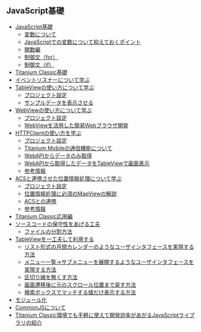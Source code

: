 ## JavaScript基礎

- [JavaScript基礎](learnJavaScript/README.md)
    - [変数について](learnJavaScript/variables.md)
    - [JavaScriptでの変数について抑えておくポイント](learnJavaScript/variablesJavaScript.md) 
    - [関数編](learnJavaScript/function.md)
    - [制御文（for）](learnJavaScript/for.md)
    - [制御文（if）](learnJavaScript/if.md)
- [Titanium Classic基礎](TitaniumClassic/README.md)
- [イベントリスナーについて学ぶ](TitaniumClassic/eventlistener/README.md)
- [TableViewの使い方について学ぶ](TitaniumClassic/tableview/README.md)
    - [プロジェクト設定](TitaniumClassic/tableview/projectSetup.md)
    - [サンプルデータを表示させる](TitaniumClassic/tableview/tableView.md)
- [WebViewの使い方について学ぶ](TitaniumClassic/webview/README.md)
    - [プロジェクト設定](TitaniumClassic/webview/projectSetup.md)
    - [WebViewを活用した簡易Webブラウザ開発](TitaniumClassic/webview/webView.md)
- [HTTPClientの使い方を学ぶ](TitaniumClassic/httpclient/README.md)
    - [プロジェクト設定](TitaniumClassic/httpclient/projectSetup.md)
    - [Titanium Mobileの通信機能について](TitaniumClassic/httpclient/httpClient.md)
    - [WebAPIからデータのみ取得](TitaniumClassic/httpclient/webAPI.md)
    - [WebAPIから取得したデータをTableViewで画面表示](TitaniumClassic/httpclient/withTableView.md) 
    - [参考情報](TitaniumClassic/httpclient/appendix.md)
- [ACSと連携させた位置情報処理について学ぶ](TitaniumClassic/acs/README.md)
    - [プロジェクト設定](TitaniumClassic/acs/projectsetup.md)
    - [位置情報処理に必須のMapViewの解説](TitaniumClassic/acs/mapview.md)
    - [ACSとの連携](TitaniumClassic/acs/mapviewwithACS.md)
    - [参考情報](TitaniumClassic/acs/appendix.md)    
- [Titanium Classic応用編](TitaniumClassicAdvance/README.md)
- [ソースコードの保守性をあげる工夫](TitaniumClassicAdvance/fileSeparate/README.md)
    - [ファイルの分割方法](TitaniumClassicAdvance/fileSeparate/howToSeparate.md)
- [TableViewを一工夫して利用する](TitaniumClassicAdvance/tableViewTips/README.md)
    - [リスト形式の月間カレンダーのようなユーザインタフェースを実現する方法](TitaniumClassicAdvance/tableViewTips/calendar.md)
    - [メニュー一覧→サブメニューを展開するようなユーザインタフェースを実現する方法](TitaniumClassicAdvance/tableViewTips/collapse-or-expand-menu.md)
    - [区切り線を無くす方法](TitaniumClassicAdvance/tableViewTips/no-separator.md)
    - [画面遷移後に元のスクロール位置まで戻す方法](TitaniumClassicAdvance/tableViewTips/scroll-to-index.md)
    - [検索ボックスでマッチする値だけ表示する方法](TitaniumClassicAdvance/tableViewTips/tableview-with-custom-data-and-search.md)
- [モジュール化](TitaniumClassicAdvance/README.md)
- [CommonJSについて](TitaniumClassicAdvance/README.md)
- [Titanium Classic環境でも手軽に使えて開発効率があがるJavaScriptライブラリの紹介](README.md)
    <!-- - moment.js:SNS系アプリのタイムラインにある「xx時間前に投稿」を手軽に実現する -->
    <!-- - underscore.js: JavaScriptの配列/オブジェクト操作の便利ユーティリティ -->
    <!-- - Jasmine：TDD/BDDのため -->
    <!-- - TableView/ListViewの活用 -->
    <!-- - TableView/ListViewの基礎 -->
    <!-- - TableView使ってデータ一覧表示 -->
    <!-- - ListView使ってデータ一覧表示 -->
    <!-- - TableView/ListViewの使い分け -->
    <!-- - Facebook/Twitterのようなソーシャルアカウント連携処理 -->
    <!-- - TiPlatformConnectを使ったOAuth認証 -->
    <!-- - YahooアカウントのようなTiPlatformConnect非対応のサービスを対応させる -->
    <!-- - 体感速度をあげるための工夫 -->
    <!-- - データソースとして利用する頻度が高いJSONオブジェクトを効果的に使いまわす -->
    <!-- - JSONオブジェクトのsortや該当データのみ抽出する処理など頻度高い処理を効率的に行うためのunderscore.jsの活用 -->
    <!-- - 取得済のデータのローカルへのキャッシュ -->
    <!-- - 簡易な方法としてTi.App.propertiesの利用 -->
    <!-- - SQliteの活用 -->
    <!-- - 画像表示について -->
    <!-- - 非同期で画像を読み込む -->
    <!-- - 読み込みが遅く感じられた場合の最終手段（Titanium側のソースを編集） -->
